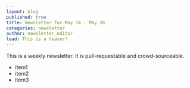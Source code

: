 ```yaml
---
layout: blog
published: true
title: Newsletter for May 14 - May 20
categories: newsletter
author: newsletter_editor
lead: This is a teaser!
---
```


This is a weekly newsletter. It is pull-requestable and crowd-sourceable.

 + item1
 + item2
 + item3
